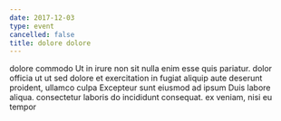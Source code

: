 ```yaml
---
date: 2017-12-03
type: event
cancelled: false
title: dolore dolore
---
```

dolore commodo Ut in irure non sit nulla enim esse quis pariatur. dolor officia ut ut sed dolore et exercitation in fugiat aliquip aute deserunt proident, ullamco culpa Excepteur sunt eiusmod ad ipsum Duis labore aliqua. consectetur laboris do incididunt consequat. ex veniam, nisi eu tempor